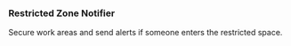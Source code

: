 ### Restricted Zone Notifier

Secure work areas and send alerts if someone enters the restricted space.
